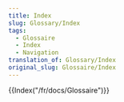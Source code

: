 ```yaml
---
title: Index
slug: Glossary/Index
tags:
  - Glossaire
  - Index
  - Navigation
translation_of: Glossary/Index
original_slug: Glossaire/Index
---
```

{{Index("/fr/docs/Glossaire")}}
